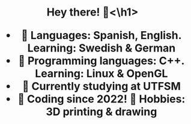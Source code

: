 <h1 align="center">Hey there! 👋<\h1>

- 🌱 Languages: Spanish, English. Learning: Swedish & German
- 🌱 Programming languages: C++. Learning: Linux & OpenGL
- 🌱 Currently studying at UTFSM
- 🌱 Coding since 2022!
  🌱 Hobbies: 3D printing & drawing
